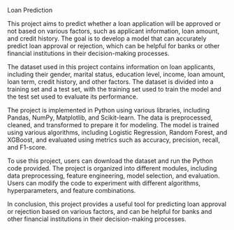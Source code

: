 Loan Prediction

This project aims to predict whether a loan application will be approved or not based on various factors, such as applicant information, loan amount, and credit history. The goal is to develop a model that can accurately predict loan approval or rejection, which can be helpful for banks or other financial institutions in their decision-making processes.

The dataset used in this project contains information on loan applicants, including their gender, marital status, education level, income, loan amount, loan term, credit history, and other factors. The dataset is divided into a training set and a test set, with the training set used to train the model and the test set used to evaluate its performance.

The project is implemented in Python using various libraries, including Pandas, NumPy, Matplotlib, and Scikit-learn. The data is preprocessed, cleaned, and transformed to prepare it for modeling. The model is trained using various algorithms, including Logistic Regression, Random Forest, and XGBoost, and evaluated using metrics such as accuracy, precision, recall, and F1-score.

To use this project, users can download the dataset and run the Python code provided. The project is organized into different modules, including data preprocessing, feature engineering, model selection, and evaluation. Users can modify the code to experiment with different algorithms, hyperparameters, and feature combinations.

In conclusion, this project provides a useful tool for predicting loan approval or rejection based on various factors, and can be helpful for banks and other financial institutions in their decision-making processes.
